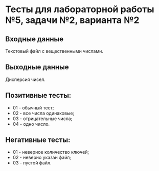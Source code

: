 # Тесты для лабораторной работы №5, задачи №2, варианта №2

## Входные данные
Текстовый файл с вещественными числами.

## Выходные данные
Дисперсия чисел.

## Позитивные тесты:
 - 01 - обычный тест;
 - 02 - все числа одинаковые;
 - 03 - отрицательные числа;
 - 04 - одно число.

## Негативные тесты:
 - 01 - неверное количество ключей;
 - 02 - неверно указан файл;
 - 03 - пустой файл.